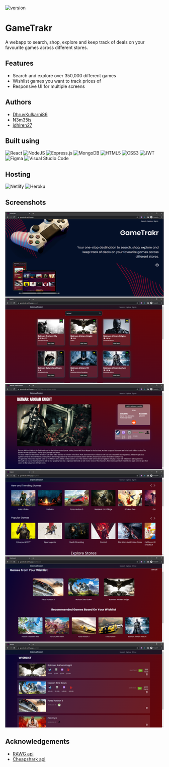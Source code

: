 
![version](https://img.shields.io/badge/version-1.0-blue)

# GameTrakr

A webapp to search, shop, explore and keep track of deals on your favourite games across different stores.


## Features

- Search and explore over 350,000 different games
- Wishlist games you want to track prices of
- Responsive UI for multiple screens



## Authors

- [DhruvKulkarni86](https://github.com/DhruvKulkarni86)
- [N3m35is](https://github.com/N3m35is)
- [jdhiren27](https://github.com/jdhiren27)
## Built using

![React](https://img.shields.io/badge/react-%2320232a.svg?style=for-the-badge&logo=react&logoColor=%2361DAFB)
![NodeJS](https://img.shields.io/badge/node.js-6DA55F?style=for-the-badge&logo=node.js&logoColor=white)
![Express.js](https://img.shields.io/badge/express.js-%23404d59.svg?style=for-the-badge&logo=express&logoColor=%2361DAFB)
![MongoDB](https://img.shields.io/badge/MongoDB-%234ea94b.svg?style=for-the-badge&logo=mongodb&logoColor=white)
![HTML5](https://img.shields.io/badge/html5-%23E34F26.svg?style=for-the-badge&logo=html5&logoColor=white)
![CSS3](https://img.shields.io/badge/css3-%231572B6.svg?style=for-the-badge&logo=css3&logoColor=white)
![JWT](https://img.shields.io/badge/JWT-black?style=for-the-badge&logo=JSON%20web%20tokens)
![Figma](https://img.shields.io/badge/figma-%23F24E1E.svg?style=for-the-badge&logo=figma&logoColor=white)
![Visual Studio Code](https://img.shields.io/badge/Visual%20Studio%20Code-0078d7.svg?style=for-the-badge&logo=visual-studio-code&logoColor=white)
## Hosting
![Netlify](https://img.shields.io/badge/netlify-%23000000.svg?style=for-the-badge&logo=netlify&logoColor=#00C7B7) 
![Heroku](https://img.shields.io/badge/heroku-%23430098.svg?style=for-the-badge&logo=heroku&logoColor=white)
## Screenshots

![Landing Page](https://github.com/DhruvKulkarni86/GameTrakr/blob/main/Screenshots/1.png)
![Search Page](https://github.com/DhruvKulkarni86/GameTrakr/blob/main/Screenshots/2.png)
![Details](https://github.com/DhruvKulkarni86/GameTrakr/blob/main/Screenshots/3.png)
![Explore Page](https://github.com/DhruvKulkarni86/GameTrakr/blob/main/Screenshots/4.png)
![Dashboard](https://github.com/DhruvKulkarni86/GameTrakr/blob/main/Screenshots/5.png)
![Wishlist](https://github.com/DhruvKulkarni86/GameTrakr/blob/main/Screenshots/6.png)

## Acknowledgements

 - [RAWG api](https://rawg.io/apidocs)
 - [Cheapshark api](https://www.cheapshark.com/)

